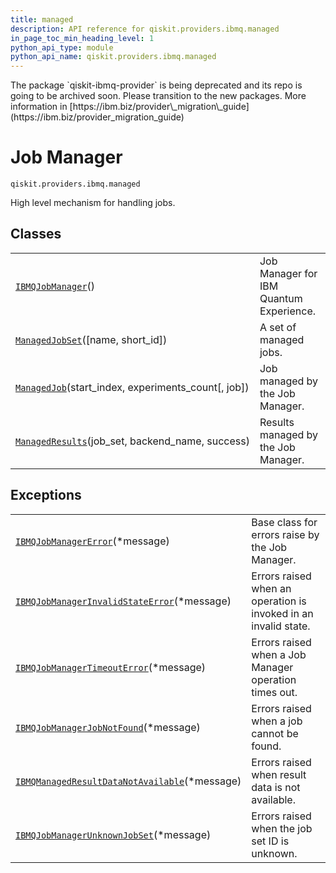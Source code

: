 ```yaml
---
title: managed
description: API reference for qiskit.providers.ibmq.managed
in_page_toc_min_heading_level: 1
python_api_type: module
python_api_name: qiskit.providers.ibmq.managed
---
```


<Admonition title="Warning" type="caution">
  The package `qiskit-ibmq-provider` is being deprecated and its repo is going to be archived soon. Please transition to the new packages. More information in [https://ibm.biz/provider\_migration\_guide](https://ibm.biz/provider_migration_guide)
</Admonition>

<span id="module-qiskit.providers.ibmq.managed" />

<span id="qiskit-providers-ibmq-managed" />

# Job Manager

<span id="module-qiskit.providers.ibmq.managed" />

`qiskit.providers.ibmq.managed`

High level mechanism for handling jobs.

## Classes

|                                                                                                                                                   |                                         |
| ------------------------------------------------------------------------------------------------------------------------------------------------- | --------------------------------------- |
| [`IBMQJobManager`](qiskit.providers.ibmq.managed.IBMQJobManager "qiskit.providers.ibmq.managed.IBMQJobManager")()                                 | Job Manager for IBM Quantum Experience. |
| [`ManagedJobSet`](qiskit.providers.ibmq.managed.ManagedJobSet "qiskit.providers.ibmq.managed.ManagedJobSet")(\[name, short\_id])                  | A set of managed jobs.                  |
| [`ManagedJob`](qiskit.providers.ibmq.managed.ManagedJob "qiskit.providers.ibmq.managed.ManagedJob")(start\_index, experiments\_count\[, job])     | Job managed by the Job Manager.         |
| [`ManagedResults`](qiskit.providers.ibmq.managed.ManagedResults "qiskit.providers.ibmq.managed.ManagedResults")(job\_set, backend\_name, success) | Results managed by the Job Manager.     |

## Exceptions

|                                                                                                                                                                                     |                                                                 |
| ----------------------------------------------------------------------------------------------------------------------------------------------------------------------------------- | --------------------------------------------------------------- |
| [`IBMQJobManagerError`](qiskit.providers.ibmq.managed.IBMQJobManagerError "qiskit.providers.ibmq.managed.IBMQJobManagerError")(\*message)                                           | Base class for errors raise by the Job Manager.                 |
| [`IBMQJobManagerInvalidStateError`](qiskit.providers.ibmq.managed.IBMQJobManagerInvalidStateError "qiskit.providers.ibmq.managed.IBMQJobManagerInvalidStateError")(\*message)       | Errors raised when an operation is invoked in an invalid state. |
| [`IBMQJobManagerTimeoutError`](qiskit.providers.ibmq.managed.IBMQJobManagerTimeoutError "qiskit.providers.ibmq.managed.IBMQJobManagerTimeoutError")(\*message)                      | Errors raised when a Job Manager operation times out.           |
| [`IBMQJobManagerJobNotFound`](qiskit.providers.ibmq.managed.IBMQJobManagerJobNotFound "qiskit.providers.ibmq.managed.IBMQJobManagerJobNotFound")(\*message)                         | Errors raised when a job cannot be found.                       |
| [`IBMQManagedResultDataNotAvailable`](qiskit.providers.ibmq.managed.IBMQManagedResultDataNotAvailable "qiskit.providers.ibmq.managed.IBMQManagedResultDataNotAvailable")(\*message) | Errors raised when result data is not available.                |
| [`IBMQJobManagerUnknownJobSet`](qiskit.providers.ibmq.managed.IBMQJobManagerUnknownJobSet "qiskit.providers.ibmq.managed.IBMQJobManagerUnknownJobSet")(\*message)                   | Errors raised when the job set ID is unknown.                   |

